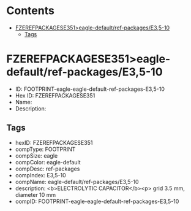 



Contents
========

* [FZEREFPACKAGESE351>eagle-default/ref-packages/E3,5-10](#fzerefpackagese351eagle-defaultref-packagese35-10)
	* [Tags](#tags)

# FZEREFPACKAGESE351>eagle-default/ref-packages/E3,5-10

- ID: FOOTPRINT-eagle-eagle-default-ref-packages-E3,5-10
- Hex ID: FZEREFPACKAGESE351
- Name: 
- Description: 

## Tags

- hexID: FZEREFPACKAGESE351
- oompType: FOOTPRINT
- oompSize: eagle
- oompColor: eagle-default
- oompDesc: ref-packages
- oompIndex: E3,5-10
- oompName: eagle-default/ref-packages/E3,5-10
- description: &lt;b&gt;ELECTROLYTIC CAPACITOR&lt;/b&gt;&lt;p&gt;&#xD;
grid 3.5 mm, diameter 10 mm
- oompID: FOOTPRINT-eagle-eagle-default-ref-packages-E3,5-10

